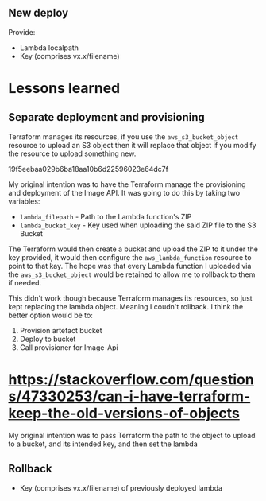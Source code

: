 ## New deploy

Provide:
 * Lambda localpath
 * Key (comprises vx.x/filename)


# Lessons learned

## Separate deployment and provisioning

Terraform manages its resources, if you use the `aws_s3_bucket_object` resource to upload an S3 object then it
will replace that object if you modify the resource to upload something new.


19f5eebaa029b6ba18aa10b6d22596023e64dc7f

My original intention was to have the Terraform manage the provisioning and deployment of the Image API. It was
going to do this by taking two variables:

 * `lambda_filepath` - Path to the Lambda function's ZIP
 * `lambda_bucket_key` - Key used when uploading the said ZIP file to the S3 Bucket

The Terraform would then create a bucket and upload the ZIP to it under the key provided, it would then configure
the `aws_lambda_function` resource to point to that kay. The hope was that every Lambda function I uploaded via
the `aws_s3_bucket_object` would be retained to allow me to rollback to them if needed.

This didn't work though because Terraform manages its resources, so just kept replacing the lambda object. Meaning I 
coudn't rollback. I think the better option would be to:

1. Provision artefact bucket
2. Deploy to bucket
3. Call provisioner for Image-Api 



# https://stackoverflow.com/questions/47330253/can-i-have-terraform-keep-the-old-versions-of-objects
My original intention was to pass Terraform the path to the object to upload to a bucket, and its intended key, and 
then set the lambda 


## Rollback

 * Key (comprises vx.x/filename) of previously deployed lambda
